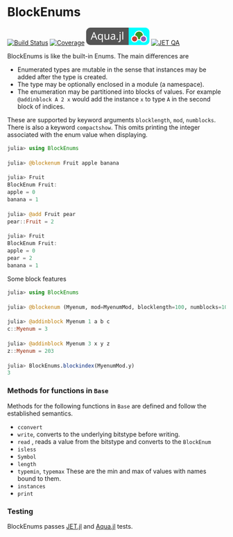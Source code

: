 # BlockEnums

[![Build Status](https://github.com/jlapeyre/BlockEnums.jl/actions/workflows/CI.yml/badge.svg?branch=main)](https://github.com/jlapeyre/BlockEnums.jl/actions/workflows/CI.yml?query=branch%3Amain)
[![Coverage](https://codecov.io/gh/jlapeyre/BlockEnums.jl/branch/main/graph/badge.svg)](https://codecov.io/gh/jlapeyre/BlockEnums.jl)
[![Aqua QA](https://raw.githubusercontent.com/JuliaTesting/Aqua.jl/master/badge.svg)](https://github.com/JuliaTesting/Aqua.jl)
[![JET QA](https://img.shields.io/badge/JET.jl-%E2%9C%88%EF%B8%8F-%23aa4444)](https://github.com/aviatesk/JET.jl)
<!-- [![deps](https://juliahub.com/docs/BlockEnums/deps.svg)](https://juliahub.com/ui/Packages/BlockEnums/2Dg1l?t=2) -->
<!-- [![version](https://juliahub.com/docs/BlockEnums/version.svg)](https://juliahub.com/ui/Packages/BlockEnums/2Dg1l) -->

BlockEnums is like the built-in Enums. The main differences are

* Enumerated types are mutable in the sense that instances may be added after the type is created.
* The type may be optionally enclosed in a module (a namespace).
* The enumeration may be partitioned into blocks of values. For example `@addinblock A 2 x` would add
the instance `x` to type `A` in the second block of indices.

These are supported by keyword arguments `blocklength`, `mod`, `numblocks`.
There is also a keyword `compactshow`. This omits printing the integer associated with the enum value
when displaying.

```julia
julia> using BlockEnums

julia> @blockenum Fruit apple banana

julia> Fruit
BlockEnum Fruit:
apple = 0
banana = 1

julia> @add Fruit pear
pear::Fruit = 2

julia> Fruit
BlockEnum Fruit:
apple = 0
pear = 2
banana = 1
```

Some block features

```julia
julia> using BlockEnums

julia> @blockenum (Myenum, mod=MyenumMod, blocklength=100, numblocks=10, compactshow=false)

julia> @addinblock Myenum 1 a b c
c::Myenum = 3

julia> @addinblock Myenum 3 x y z
z::Myenum = 203

julia> BlockEnums.blockindex(MyenumMod.y)
3
```

### Methods for functions in `Base`

Methods for the following functions in `Base` are defined and follow the established semantics.
* `cconvert`
* `write`, converts to the underlying bitstype before writing.
* `read` , reads a value from the bitstype and converts to the `BlockEnum`
* `isless`
* `Symbol`
* `length`
* `typemin`, `typemax` These are the min and max of values with names bound to them.
* `instances`
* `print`

### Testing

BlockEnums passes [JET.jl](https://github.com/aviatesk/JET.jl) and [Aqua.jl](https://github.com/JuliaTesting/Aqua.jl) tests.
